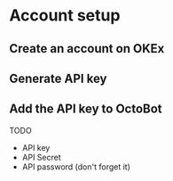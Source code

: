 # Account setup

## Create an account on OKEx

## Generate API key

## Add the API key to OctoBot

TODO

- API key
- API Secret
- API password (don't forget it)
